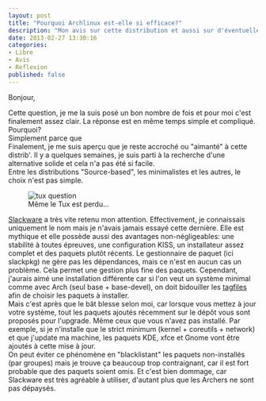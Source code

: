 ```yaml
---
layout: post
title: "Pourquoi Archlinux est-elle si efficace?"
description: "Mon avis sur cette distribution et aussi sur d'éventuelles alternatives."
date: 2013-02-27 13:30:16
categories:
- Libre
- Avis
- Reflexion
published: false
---
```


Bonjour,

Cette question, je me la suis posé un bon nombre de fois et pour moi c'est finalement assez clair. La réponse est en même temps simple et compliqué. Pourquoi?  
Simplement parce que   
Finalement, je me suis aperçu que je reste accroché ou "aimanté" à cette distrib'. Il y a quelques semaines, je suis parti à la recherche d'une alternative solide et cela n'a pas été si facile.  
Entre les distributions "Source-based", les minimalistes et les autres, le choix n'est pas simple.

<figure>
<img alt="tux question" src="http://linuxien.legtux.org/uploads/images/2013/tux_ask.png">
<figcaption>Même le Tux est perdu...</figcaption>
</figure>

[Slackware](http://www.slackware.com/) a très vite retenu mon attention. Effectivement, je connaissais uniquement le nom mais je n'avais jamais essayé cette dernière. Elle est mythique et elle
possède aussi des avantages non-négligeables: une stabilité à toutes épreuves, une configuration KISS, un installateur assez complet et des paquets plutôt récents. Le gestionnaire de paquet (ici slackpkg) ne gère pas les
dépendances, mais ce n'est en aucun cas un problème. Cela permet une gestion plus fine des paquets. Cependant, j'aurais aimé une installation différente car si l'on veut un système minimal
comme avec Arch (seul base + base-devel), on doit bidouiller les [tagfiles](http://slackwiki.com/Tagfile_Install) afin de choisir les paquets à installer.  
Mais c'est après que le bât blesse selon moi, car lorsque vous mettez à jour votre système, tout les paquets ajoutés récemment sur le dépôt vous sont proposés pour l'upgrade. Même ceux que vous n'avez pas installé.
Par exemple, si je n'installe que le strict minimum (kernel + coreutils + network) et que j'update ma machine, les paquets KDE, xfce et Gnome vont être ajoutés à cette mise à jour.  
On peut éviter ce phénomène en "blacklistant" les paquets non-installés (par groupes) mais je trouve ça beaucoup trop contraignant, car il est fort probable que des paquets soient omis.
Et c'est bien dommage, car Slackware est très agréable à utiliser, d'autant plus que les Archers ne sont pas dépaysés.

